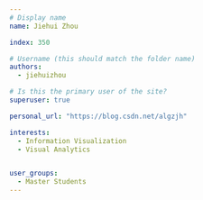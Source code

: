 ```yaml
---
# Display name
name: Jiehui Zhou

index: 350

# Username (this should match the folder name)
authors:
  - jiehuizhou

# Is this the primary user of the site?
superuser: true

personal_url: "https://blog.csdn.net/algzjh"

interests:
  - Information Visualization
  - Visual Analytics


user_groups:
  - Master Students
---
```

